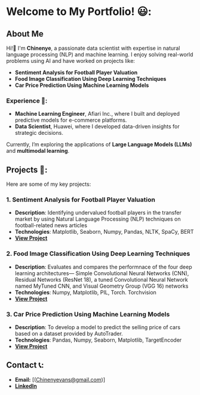 
# Welcome to My Portfolio! 😃:

## About Me
Hi!👋 I'm **Chinenye**, a passionate data scientist with expertise in 
natural language processing (NLP) and machine learning. I enjoy solving 
real-world problems using AI and have worked on projects like:

- **Sentiment Analysis for Football Player Valuation**
- **Food Image Classification Using Deep Learning Techniques**
- **Car Price Prediction Using Machine Learning Models**

### Experience 🧠:
- **Machine Learning Engineer**, Afiari Inc., where I built and deployed predictive models for e-commerce platforms.
- **Data Scientist**, Huawei, where I developed data-driven insights for strategic decisions.

Currently, I’m exploring the applications of **Large Language Models (LLMs)** and **multimodal learning**.


## Projects 👷:
Here are some of my key projects:

### 1. Sentiment Analysis for Football Player Valuation
- **Description**: Identifying undervalued football players in the transfer market by using Natural Language Processing (NLP) techniques on football-related news articles
- **Technologies**: Matplotlib, Seaborn, Numpy, Pandas, NLTK, SpaCy, BERT
- **[View Project](https://github.com/Chivans31/football-player-analysis)**
  
### 2. Food Image Classification Using Deep Learning Techniques
- **Description**:  Evaluates and compares the performnace of the four deep learning architectures— Simple Convolutional Neural Networks (CNN), Residual Networks (ResNet 18), a tuned Convolutional Neural Network named MyTuned CNN, and Visual Geometry Group (VGG 16) networks
- **Technologies**: Numpy, Matplotlib, PIL, Torch. Torchvision
- **[View Project](https://github.com/Chivans31/Image-Classification-using-Deep-Learning)**
  
### 3. Car Price Prediction Using Machine Learning Models
- **Description**: To develop a model to predict the selling price of cars based on a dataset provided by AutoTrader.
- **Technologies**: Pandas, Numpy, Seaborn, Matplotlib, TargetEncoder
- **[View Project](https://github.com/Chivans31/Car-Price-Prediction)**

## Contact 📞:
- **Email:** [(Chinenyevans@gmail.com)]
- **[LinkedIn](https://linkedin.com/in/chinenye-omejieke-data-science)**
